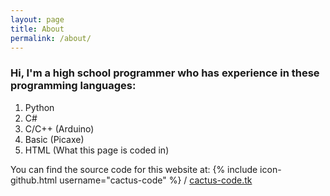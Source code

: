 ```yaml
---
layout: page
title: About
permalink: /about/
---
```


<h3>Hi, I'm a high school programmer who has experience in these programming languages:</h3>
<ol>
<li>Python</li>
<li>C#</li>
<li>C/C++ (Arduino)</li>
<li>Basic (Picaxe)</li>
<li>HTML (What this page is coded in)</li>
</ol>

You can find the source code for this website at:
{% include icon-github.html username="cactus-code" %} /
[cactus-code.tk](https://github.com/cactus-code/cactus-code.github.io)

